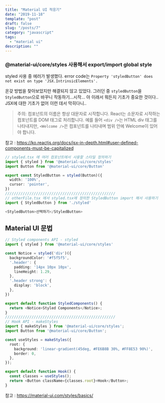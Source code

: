 ```yaml
---
title: "Material UI 적응기"
date: "2019-11-18"
template: "post"
draft: false
slug: "/posts/7"
category: "javascript"
tags:
  - "material ui"
description: ""
---
```


### @material-ui/core/styles 사용해서 export/import global style

styled 사용 중 에러가 발생했다.
error code는 `Property 'styledButton' does not exist on type 'JSX.IntrinsicElements'.`

온갖 방법을 찾아보았지만 해결되지 않고 있었다. 그러던 중 `styledButton`을 `StyledButton`으로 바꾸니 작동하기...시작...
아 이래서 뭐든지 기초가 중요한 것이다.. JSX에 대한 기초가 없어 이런 데서 막히다니..

> 주의: 컴포넌트의 이름은 항상 대문자로 시작합니다. React는 소문자로 시작하는 컴포넌트를 DOM 태그로 처리합니다.
예를 들어 `<div />`는 HTML div 태그를 나타내지만, `<Welcome />`은 컴포넌트를 나타내며 범위 안에 Welcome이 있어야 합니다.

참고 : https://ko.reactjs.org/docs/jsx-in-depth.html#user-defined-components-must-be-capitalized

```ts
// styled.tsx 에 여러 컴포넌트에서 사용할 스타일 정의하기
import { styled } from '@material-ui/core/styles'
import Button from '@material-ui/core/Button'

export const StyledButton = styled(Button)({
  width: '100%',
  cursor: 'pointer',
})
//////////////////////////////////////////////////
// otherFile.tsx 에서 styled.tsx에 정의한 StyledButton import 해서 사용하기
import { StyledButton } from './styled'

<StyledButton>선택하기</StyledButton>
```

## Material UI 문법

```ts
// Styled components API - styled
import { styled } from '@material-ui/core/styles'

const Notice = styled('div')({
  backgroundColor: '#f5f5f5',
  '.header': {
    padding: '14px 10px 10px',
    lineHeight: 1.29,
  },
  '.header strong': {
    display: 'block',
  },
})

export default function StyledComponents() {
  return <Notice>Styled Components</Notice>;
}
//////////////////////////////////////////////////
// Hook API - makeStyles
import { makeStyles } from '@material-ui/core/styles';
import Button from '@material-ui/core/Button';

const useStyles = makeStyles({
  root: {
    background: 'linear-gradient(45deg, #FE6B8B 30%, #FF8E53 90%)',
    border: 0,
  },
});

export default function Hook() {
  const classes = useStyles();
  return <Button className={classes.root}>Hook</Button>;
}
```

참고 : https://material-ui.com/styles/basics/
